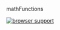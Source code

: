 mathFunctions

[![browser support](https://ci.testling.com/borune/mathFunctions.png)
](https://ci.testling.com/borune/mathFunctions)